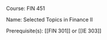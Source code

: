 




Course: FIN 451

Name: Selected Topics in Finance II

Prerequisite(s): [[FIN 301]] or [[IE 303]]